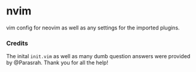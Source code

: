 # nvim
 vim config for neovim as well as any settings for the imported plugins.

### Credits
The inital `init.vim` as well as many dumb question answers were provided by @Parasrah. Thank you for all the help!
